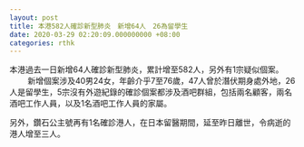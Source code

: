 ```yaml
---
layout: post
title: 本港582人確診新型肺炎　新增64人　26為留學生
date: 2020-03-29 02:20:09.000000000 +08:00
categories: rthk
---
```


本港過去一日新增64人確診新型肺炎，累計增至582人，另外有1宗疑似個案。
　　 
新增個案涉及40男24女，年齡介乎7至76歲，47人曾於潛伏期身處外地，26人是留學生，5宗沒有外遊紀錄的確診個案都涉及酒吧群組，包括兩名顧客，兩名酒吧工作人員，以及1名酒吧工作人員的家屬。

另外，鑽石公主號再有1名確診港人，在日本留醫期間，延至昨日離世，令病逝的港人增至三人。
